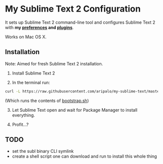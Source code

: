 # My Sublime Text 2 Configuration



It sets up Sublime Text 2 command-line tool and configures Sublime Text 2 with **my [preferences](User/Preferences.sublime-settings) and [plugins](User/Package%20Control.sublime-settings)**.

Works on Mac OS X.

## Installation

Note: Aimed for fresh Sublime Text 2 installation.

1. Install Sublime Text 2

2. In the terminal run:
  ```sh
  curl -L https://raw.githubusercontent.com/aripalo/my-sublime-text/master/bootstrap.sh | sh
  ```
  (Which runs the contents of [bootstrap.sh](bootstrap.sh))

3. Let Sublime Text open and wait for Package Manager to install everything.

4. Profit...?

## TODO
- set the subl binary CLI symlink
- create a shell script one can download and run to install this whole thing
